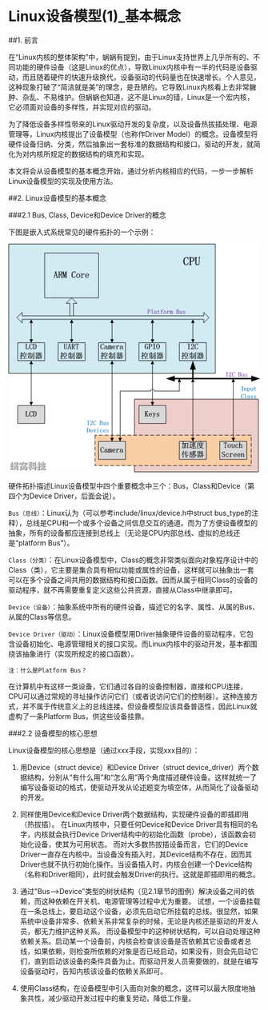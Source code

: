 # Linux设备模型(1)_基本概念


##1. 前言

在“Linux内核的整体架构”中，蜗蜗有提到，由于Linux支持世界上几乎所有的、不同功能的硬件设备（这是Linux的优点），导致Linux内核中有一半的代码是设备驱动，而且随着硬件的快速升级换代，设备驱动的代码量也在快速增长。个人意见，这种现象打破了“简洁就是美”的理念，是丑陋的。它导致Linux内核看上去非常臃肿、杂乱、不易维护。但蜗蜗也知道，这不是Linux的错，Linux是一个宏内核，它必须面对设备的多样性，并实现对应的驱动。

为了降低设备多样性带来的Linux驱动开发的复杂度，以及设备热拔插处理、电源管理等，Linux内核提出了设备模型（也称作Driver Model）的概念。设备模型将硬件设备归纳、分类，然后抽象出一套标准的数据结构和接口。驱动的开发，就简化为对内核所规定的数据结构的填充和实现。

本文将会从设备模型的基本概念开始，通过分析内核相应的代码，一步一步解析Linux设备模型的实现及使用方法。


##2. Linux设备模型的基本概念

###2.1 Bus, Class, Device和Device Driver的概念

下图是嵌入式系统常见的硬件拓扑的一个示例：



![](./images/e960493a2c0e405ae9b2fefaf869334220140227080147.gif)


硬件拓扑描述Linux设备模型中四个重要概念中三个：Bus，Class和Device（第四个为Device Driver，后面会说）。

`Bus（总线）`：Linux认为（可以参考include/linux/device.h中struct bus_type的注释），总线是CPU和一个或多个设备之间信息交互的通道。而为了方便设备模型的抽象，所有的设备都应连接到总线上（无论是CPU内部总线、虚拟的总线还是“platform Bus”）。

`Class（分类）`：在Linux设备模型中，Class的概念非常类似面向对象程序设计中的Class（类），它主要是集合具有相似功能或属性的设备，这样就可以抽象出一套可以在多个设备之间共用的数据结构和接口函数。因而从属于相同Class的设备的驱动程序，就不再需要重复定义这些公共资源，直接从Class中继承即可。

`Device（设备）`：抽象系统中所有的硬件设备，描述它的名字、属性、从属的Bus、从属的Class等信息。

`Device Driver（驱动）`：Linux设备模型用Driver抽象硬件设备的驱动程序，它包含设备初始化、电源管理相关的接口实现。而Linux内核中的驱动开发，基本都围绕该抽象进行（实现所规定的接口函数）。


`注：什么是Platform Bus？ `

在计算机中有这样一类设备，它们通过各自的设备控制器，直接和CPU连接，CPU可以通过常规的寻址操作访问它们（或者说访问它们的控制器）。这种连接方式，并不属于传统意义上的总线连接。但设备模型应该具备普适性，因此Linux就虚构了一条Platform Bus，供这些设备挂靠。


###2.2 设备模型的核心思想

Linux设备模型的核心思想是（通过xxx手段，实现xxx目的）：
1. 用Device（struct device）和Device Driver（struct device_driver）两个数据结构，分别从“有什么用”和“怎么用”两个角度描述硬件设备。这样就统一了编写设备驱动的格式，使驱动开发从论述题变为填空体，从而简化了设备驱动的开发。

2. 同样使用Device和Device Driver两个数据结构，实现硬件设备的即插即用（热拔插）。 
在Linux内核中，只要任何Device和Device Driver具有相同的名字，内核就会执行Device Driver结构中的初始化函数（probe），该函数会初始化设备，使其为可用状态。 
而对大多数热拔插设备而言，它们的Device Driver一直存在内核中。当设备没有插入时，其Device结构不存在，因而其Driver也就不执行初始化操作。当设备插入时，内核会创建一个Device结构（名称和Driver相同），此时就会触发Driver的执行。这就是即插即用的概念。

3. 通过"Bus-->Device”类型的树状结构（见2.1章节的图例）解决设备之间的依赖，而这种依赖在开关机、电源管理等过程中尤为重要。 
试想，一个设备挂载在一条总线上，要启动这个设备，必须先启动它所挂载的总线。很显然，如果系统中设备非常多、依赖关系非常复杂的时候，无论是内核还是驱动的开发人员，都无力维护这种关系。 
而设备模型中的这种树状结构，可以自动处理这种依赖关系。启动某一个设备前，内核会检查该设备是否依赖其它设备或者总线，如果依赖，则检查所依赖的对象是否已经启动，如果没有，则会先启动它们，直到启动该设备的条件具备为止。而驱动开发人员需要做的，就是在编写设备驱动时，告知内核该设备的依赖关系即可。

4. 使用Class结构，在设备模型中引入面向对象的概念，这样可以最大限度地抽象共性，减少驱动开发过程中的重复劳动，降低工作量。
